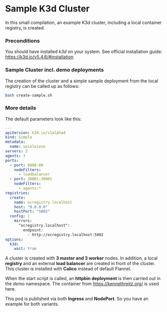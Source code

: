 # Sample K3d Cluster

In this small compilation, an example K3d cluster, including a local container registry, is created.

### Preconditions

You should have installed *k3d* on your system. See official installation guide: https://k3d.io/v5.4.6/#installation


### Sample Cluster incl. demo deployments

The creation of the cluster and a simple sample deployment from the local registry can be called up as follows:

```bash
bash create-sample.sh
```

### More details

The default parameters look like this:

```yaml
---
apiVersion: k3d.io/v1alpha4
kind: Simple
metadata:
  name: spielwiese
servers: 3
agents: 3
ports:
  - port: 8080:80
    nodeFilters:
      - loadbalancer
  - port: 30001:30001
    nodeFilters:
      - agents:*
registries:
  create:
    name: ocregistry.localhost
    host: "0.0.0.0"
    hostPort: "5002"
  config: |
    mirrors:
      "ocregistry.localhost":
        endpoint:
          - http://ocregistry.localhost:5002
options:
  k3d:
    wait: true

```

A cluster is created with **3 master and 3 worker** nodes. In addition, a local **registry** and an external **load balancer** are created in front of the cluster. This cluster is installed with **Calico** instead of default Flannel.

When the start script is called, an **httpbin deployment** is then carried out in the *demo* namespace. 
The container from https://kennethreitz.org/ is used here.

This pod is published via both **Ingress** and **NodePort**. So you have an example for both variants.